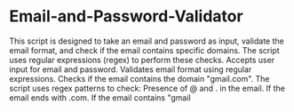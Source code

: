 # Email-and-Password-Validator

This script is designed to take an email and password as input, validate the email format, and check if the email contains specific domains. The script uses regular expressions (regex) to perform these checks.
Accepts user input for email and password.
Validates email format using regular expressions.
Checks if the email contains the domain "gmail.com".
The script uses regex patterns to check:
Presence of @ and . in the email.
If the email ends with .com.
If the email contains "gmail
